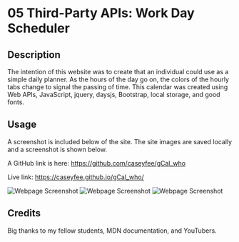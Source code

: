 # 05 Third-Party APIs: Work Day Scheduler

## Description

The intention of this website was to create that an individual could use as a simple daily planner. As the hours of the day go on, the colors of the hourly tabs change to signal the passing of time. This calendar was created using Web APIs, JavaScript, jquery, daysjs, Bootstrap, local storage, and good fonts. 

## Usage

A screenshot is included below of the site. The site images are saved locally and a screenshot is shown below.


A GitHub link is here: https://github.com/caseyfee/gCal_who


Live link: https://caseyfee.github.io/gCal_who/

![Webpage Screenshot](assets/images/quizHomepage.png)
![Webpage Screenshot](assets/images/quizQuestion.png)
![Webpage Screenshot](assets/images/quizEnd.png)

## Credits

Big thanks to my fellow students, MDN documentation, and YouTubers.



